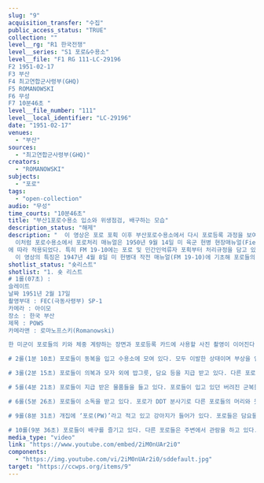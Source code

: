 ```yaml
---
slug: "9"
acquisition_transfer: "수집"
public_access_status: "TRUE"
collection: ""
level__rg: "R1 한국전쟁"
level__series: "S1 포로&수용소"
level__file: "F1 RG 111-LC-29196
F2 1951-02-17
F3 부산 
F4 최고연합군사령부(GHQ) 
F5 ROMANOWSKI
F6 무성 
F7 10분46초 "
level__file_number: "111"
level__local_identifier: "LC-29196"
date: "1951-02-17"
venues: 
  - "부산"
sources: 
  - "최고연합군사령부(GHQ)"
creators: 
  - "ROMANOWSKI"
subjects: 
  - "포로"
tags: 
  - "open-collection"
audio: "무성"
time_courts: "10분46초"
title: "부산1포로수용소 입소와 위생점검, 배구하는 모습"
description_status: "해제"
description: "  이 영상은 포로 포획 이후 부산포로수용소에서 다시 포로등록 과정을 보여주고 있다. 포로들은 포획된 직후 포로집결소에서 1차 포로등록을 마치고 임시포로수용소에 이송한 뒤 포로심문을 받고 정식 수용소로 이동한다. 그러나 포로들은 정식 수용소 부산포로수용소에서 다시 포로등록을 받는다. 포로등록 이후 포로들은 옷 외에도 밥그릇, 국그릇, 컵뿐만 아니라 칫솔 및 치약, 신발 등을 지급 받았다. 차용한 옷의 앞뒤와 바지에 ‘PW’ 전쟁포로라는 붉은 색으로 표시가 되었다. 수용소에 입소하면 포로들은 머리부터 시작해 온몸에 DDT 소독약을 뿌려졌다. 이어서 포로들은 이발한 뒤 늦은 식사를 마칠 수 있었다. 
  이처럼 포로수용소에서 포로처리 매뉴얼은 1950년 9월 14일 미 육군 헌병 현장매뉴얼(Field Manual Military Police) FM 19-5와 FM 19-10(헌병작전 매뉴얼) 이 매뉴얼은 1945년 1월 2일 처음 적용되었다가 1947년 4월 8일 개정을 거쳐 1950년 9월 14일 재개정, 1955년 1월 24일 수정되었다.
에 따라 적용되었다. 특히 FM 19-10에는 포로 및 민간인억류자 포획부터 처리규정을 담고 있다. 그 이후 1952년 5월 1일 FM 19-40(전쟁포로처리) 매뉴얼이 등장했다.
  이 영상의 특징은 1947년 4월 8일 미 헌병대 작전 매뉴얼(FM 19-10)에 기초해 포로들의 등록과 신체검사, 수용소 조직, 배식 등 포로처리과정을 담고 있다. "
shotlist_status: "숏리스트"
shotlist: "1. 숏 리스트 
# 1롤(07초) : 
슬레이트 
날짜 1951년 2월 17일
촬영부대 : FEC(극동사령부) SP-1
카메라 : 아이모
장소 : 한국 부산
제목 : POWS
카메라맨 : 로마노프스키(Romanowski)

한 미군이 포로들의 키와 체중 계량하는 장면과 포로등록 카드에 사용할 사진 촬영이 이어진다. (56초) 포로번호 63NK 124754가 1951년 2월 16일에 사진 촬영하고, 이어서 포로번호 63NK 12475가 같은 날에 사진 촬영 장면이 나온다. 

# 2롤(1분 10초) 포로들이 동복을 입고 수용소에 모여 있다. 모두 이발한 상태이며 부상을 입은 포로는 들것에 앉아 있다. 소년병 포로는 부상을 입은 상태이다. 

# 3롤(2분 15초) 포로들이 의복과 모자 외에 밥그릇, 담요 등을 지급 받고 있다. 다른 포로가 포로 웃옷 등뒤와 바지 등에 ‘PW’라고 붉은 페인트로 쓰고 있다. 포로들은 한쪽에 옷을 갈아 입고 있다.

# 5롤(4분 21초) 포로들이 지급 받은 물품들을 들고 있다. 포로들이 입고 있던 버려진 군복들이 태워지고 있다. “식당 매일 청소”라는 간판이 있다. 

# 6롤(5분 26초) 포로들이 소독을 받고 있다. 포로가 DDT 분사기로 다른 포로들의 머리와 옷 안으로 모두 뿌린다. 포로들이 이발을 받고 있다. 대부분 포로들이 장발이다. (8분) 포로들은 취사실에서 배식을 준비하고 있다. 

# 9롤(8분 31초) 개집에 ‘포로(PW)’라고 적고 있고 강아지가 들어가 있다. 포로들은 담요들을 정리한 상태에서 미군이 밥그릇과 컵 등의 위생을 점검하고 있다. 

# 10롤(9분 36초) 포로들이 배구를 즐기고 있다. 다른 포로들은 주변에서 관람을 하고 있다. (10분 26초) 수용소 한 컨에서 손을 씻고 있다."
media_type: "video"
link: "https://www.youtube.com/embed/2iM0nUAr2i0"
components: 
  - "https://img.youtube.com/vi/2iM0nUAr2i0/sddefault.jpg"
target: "https://ccwps.org/items/9"
---
```

